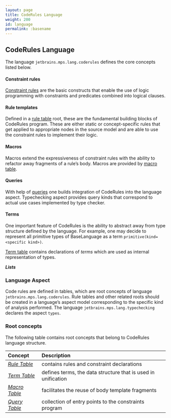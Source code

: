 ```yaml
---
layout: page
title: CodeRules Language
weight: 200
id: language
permalink: :basename
---
```


## CodeRules Language

The language `jetbrains.mps.lang.coderules` defines the core concepts listed below.

#### Constraint rules

[Constraint rules](constraintrules) are the basic constructs that enable the use of logic programming with constraints and predicates combined into logical clauses.

#### Rule templates

Defined in a [rule table](ruletable) root, these are the fundamental building blocks of CodeRules program. These are either static or concept-specific rules that get applied to appropriate nodes in the source model and are able to use the constraint rules to implement their logic.

#### Macros

Macros extend the expressiveness of constraint rules with the ability to refactor away fragments of a rule’s body. Macros are provided by [macro table](macrotable).

#### Queries

With help of [queries](querytable) one builds integration of CodeRules into the language aspect. Typechecking aspect provides query kinds that correspond to actual use cases implemented by type checker. 

#### Terms

One important feature of CodeRules is the ability to abstract away from type structure defined by the language. For example, one may decide to represent all primitive types of BaseLanguage as a term `primitive(kind=<specific kind>)`. 

[Term table](termtable) contains declarations of *terms* which are used as internal representation of types.

***Lists***

### Language Aspect

Code rules are defined in tables, which are root concepts of language `jetbrains.mps.lang.coderules`. Rule tables and other related roots should be created in a language’s aspect model corresponding to the specific kind of analysis performed. The language `jetbrains.mps.lang.typechecking` declares the aspect `types`.

### Root concepts

The following table contains root concepts that belong to CodeRules language structure.

| Concept         | Description |
|:-- |:-- |
| [*Rule Table*](ruletable)     | contains rules and constraint declarations |
| [*Term Table*](termtable)  | defines terms, the data structure that is used in unification |
| [*Macro Table*](macrotable)  | facilitates the reuse of body template fragments |
| [*Query Table*](querytable)  | collection of entry points to the constraints program |
